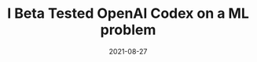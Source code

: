 ---
layout: post
is_post: on
post_url : "https://hackmd.io/c0iTbqCJQ0-cpt9gyldVXA"
title:  "I Beta Tested OpenAI Codex on a ML problem"
date:   2021-08-27
keywords: ""
categories: [machine-learning]
tags: [OpenAI, Bitcoin, Machine Learning, Deep Learning, Data Science, Tensorflow, Keras]
icon: fas fa-book
---